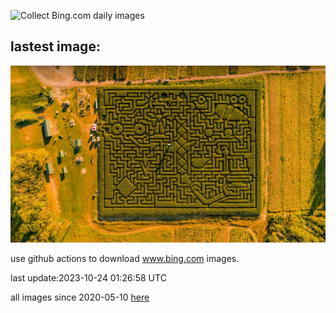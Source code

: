 ![Collect Bing.com daily images](https://github.com/counter2015/bing-daily-images/workflows/Collect%20Bing.com%20daily%20images/badge.svg)
## lastest image:
![](images/PoconosMaze.jpg)

use github actions to download www.bing.com images.

last update:2023-10-24 01:26:58 UTC

all images since 2020-05-10 [here](https://github.com/counter2015/bing-daily-images/tree/master/images) 
